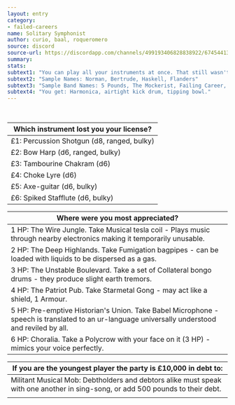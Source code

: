 ```yaml
---
layout: entry
category:
- failed-careers
name: Solitary Symphonist
author: curio, baal, roqueromero
source: discord
source-url: https://discordapp.com/channels/499193406828838922/674544134798966806/703235613251600404
summary:
stats:
subtext1: "You can play all your instruments at once. That still wasn't enough."
subtext2: "Sample Names: Norman, Bertrude, Haskell, Flanders"
subtext3: "Sample Band Names: 5 Pounds, The Mockerist, Failing Career, Electrowerk"
subtext4: "You get: Harmonica, airtight kick drum, tipping bowl."
---
```

<br>

| Which instrument lost you your license?    |
|--------------------------------------------|
| £1: Percussion Shotgun (d8, ranged, bulky) |
| £2: Bow Harp (d6, ranged, bulky)           |
| £3: Tambourine Chakram (d6)                |
| £4: Choke Lyre (d6)                        |
| £5: Axe-guitar (d6, bulky)                 |
| £6: Spiked Stafflute (d6, bulky)           |


<p></p>

| Where were you most appreciated?                                                                                                              |
|-----------------------------------------------------------------------------------------------------------------------------------------------|
| 1 HP: The Wire Jungle. Take Musical tesla coil - Plays music through nearby electronics making it temporarily unusable.                        |
| 2 HP: The Deep Highlands. Take Fumigation bagpipes - can be loaded with liquids to be dispersed as a gas.                                      |
| 3 HP: The Unstable Boulevard. Take a set of Collateral bongo drums - they produce slight earth tremors.                                        |
| 4 HP: The Patriot Pub. Take Starmetal Gong - may act like a shield, 1 Armour.                                                                  |
| 5 HP: Pre-emptive Historian's Union. Take Babel Microphone - speech is translated to an ur-language universally understood and reviled by all. |
| 6 HP: Choralia. Take a Polycrow with your face on it (3 HP) - mimics your voice perfectly.                                                      |

<p></p>

| If you are the youngest player the party is £10,000 in debt to:                                                                |
|--------------------------------------------------------------------------------------------------------------------------------|
| Militant Musical Mob: Debtholders and debtors alike must speak with one another in sing-song, or add 500 pounds to their debt. |
|                                                                                                                                |
